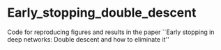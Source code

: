 # Early_stopping_double_descent
Code for reproducing figures and results in the paper ``Early stopping in deep networks: Double descent and how to eliminate it''
